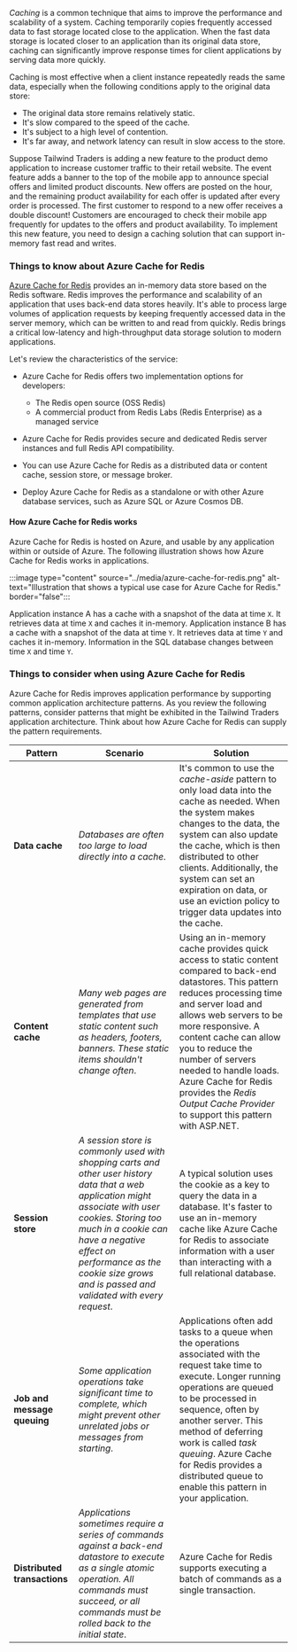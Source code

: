 _Caching_ is a common technique that aims to improve the performance and scalability of a system. Caching temporarily copies frequently accessed data to fast storage located close to the application. When the fast data storage is located closer to an application than its original data store, caching can significantly improve response times for client applications by serving data more quickly.

Caching is most effective when a client instance repeatedly reads the same data, especially when the following conditions apply to the original data store:
- The original data store remains relatively static.
- It's slow compared to the speed of the cache.
- It's subject to a high level of contention.
- It's far away, and network latency can result in slow access to the store.

Suppose Tailwind Traders is adding a new feature to the product demo application to increase customer traffic to their retail website. The event feature adds a banner to the top of the mobile app to announce special offers and limited product discounts. New offers are posted on the hour, and the remaining product availability for each offer is updated after every order is processed. The first customer to respond to a new offer receives a double discount! Customers are encouraged to check their mobile app frequently for updates to the offers and product availability. To implement this new feature, you need to design a caching solution that can support in-memory fast read and writes.

### Things to know about Azure Cache for Redis

[Azure Cache for Redis](/azure/azure-cache-for-redis/cache-overview) provides an in-memory data store based on the Redis software. Redis improves the performance and scalability of an application that uses back-end data stores heavily. It's able to process large volumes of application requests by keeping frequently accessed data in the server memory, which can be written to and read from quickly. Redis brings a critical low-latency and high-throughput data storage solution to modern applications.

Let's review the characteristics of the service:

- Azure Cache for Redis offers two implementation options for developers:
   - The Redis open source (OSS Redis)
   - A commercial product from Redis Labs (Redis Enterprise) as a managed service

- Azure Cache for Redis provides secure and dedicated Redis server instances and full Redis API compatibility. 

- You can use Azure Cache for Redis as a distributed data or content cache, session store, or message broker.

- Deploy Azure Cache for Redis as a standalone or with other Azure database services, such as Azure SQL or Azure Cosmos DB.

#### How Azure Cache for Redis works

Azure Cache for Redis is hosted on Azure, and usable by any application within or outside of Azure. The following illustration shows how Azure Cache for Redis works in applications.

:::image type="content" source="../media/azure-cache-for-redis.png" alt-text="Illustration that shows a typical use case for Azure Cache for Redis." border="false":::

Application instance A has a cache with a snapshot of the data at time `X`. It retrieves data at time `X` and caches it in-memory. Application instance B has a cache with a snapshot of the data at time `Y`. It retrieves data at time `Y` and caches it in-memory. Information in the SQL database changes between time `X` and time `Y`.

### Things to consider when using Azure Cache for Redis

Azure Cache for Redis improves application performance by supporting common application architecture patterns. As you review the following patterns, consider patterns that might be exhibited in the Tailwind Traders application architecture. Think about how Azure Cache for Redis can supply the pattern requirements.

| Pattern | Scenario | Solution |
| --- |--- | --- |
| **Data cache** | _Databases are often too large to load directly into a cache_. | It's common to use the _cache-aside_ pattern to only load data into the cache as needed. When the system makes changes to the data, the system can also update the cache, which is then distributed to other clients. Additionally, the system can set an expiration on data, or use an eviction policy to trigger data updates into the cache. |
| **Content cache** | _Many web pages are generated from templates that use static content such as headers, footers, banners. These static items shouldn't change often_. | Using an in-memory cache provides quick access to static content compared to back-end datastores. This pattern reduces processing time and server load and allows web servers to be more responsive. A content cache can allow you to reduce the number of servers needed to handle loads. Azure Cache for Redis provides the _Redis Output Cache Provider_ to support this pattern with ASP.NET. |
| **Session store** | _A session store is commonly used with shopping carts and other user history data that a web application might associate with user cookies. Storing too much in a cookie can have a negative effect on performance as the cookie size grows and is passed and validated with every request_. | A typical solution uses the cookie as a key to query the data in a database. It's faster to use an in-memory cache like Azure Cache for Redis to associate information with a user than interacting with a full relational database. |
| **Job and message queuing** | _Some application operations take significant time to complete, which might prevent other unrelated jobs or messages from starting_. | Applications often add tasks to a queue when the operations associated with the request take time to execute. Longer running operations are queued to be processed in sequence, often by another server. This method of deferring work is called _task queuing_. Azure Cache for Redis provides a distributed queue to enable this pattern in your application. |
| **Distributed transactions** | _Applications sometimes require a series of commands against a back-end datastore to execute as a single atomic operation. All commands must succeed, or all commands must be rolled back to the initial state_. | Azure Cache for Redis supports executing a batch of commands as a single transaction. |